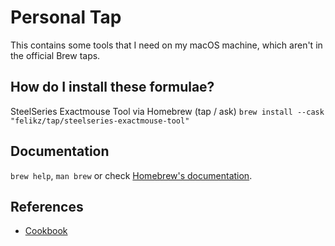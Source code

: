 # Personal Tap

This contains some tools that I need on my macOS machine, which aren't in the official Brew taps.

## How do I install these formulae?

SteelSeries Exactmouse Tool via Homebrew (tap / ask)
`brew install --cask "felikz/tap/steelseries-exactmouse-tool"`

## Documentation

`brew help`, `man brew` or check [Homebrew's documentation](https://docs.brew.sh).

## References

- [Cookbook](https://docs.brew.sh/Cask-Cookbook)
